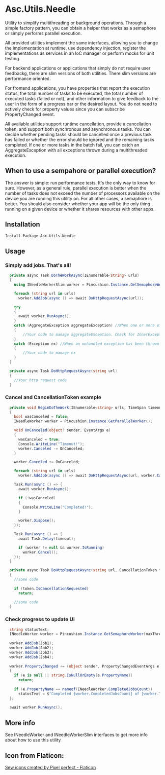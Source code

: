 # Asc.Utils.Needle
Utility to simplify multithreading or background operations. Through a simple factory pattern,
you can obtain a helper that works as a semaphore or simply performs parallel execution.

All provided utilities implement the same interfaces, allowing you to change the implementation
at runtime, use dependency injection, register the implementations as services in an IoC manager
or perform mocks for unit testing.

For backend applications or applications that simply do not require user feedbackg,
there are slim versions of both utilities. There slim versions are performance oriented.

For frontend applications, you have properties that report the execution status, the total
number of tasks to be executed, the total number of executed tasks (failed or not), and other
information to give feedback to the user in the form of a progress bar or the desired layout.
You do not need to actively check for property values since you can subscribe PropertyChanged
event.

All available utilities support runtime cancellation, provide a cancellation token, and support
both synchronous and asynchronous tasks. You can decide whether pending tasks should be
cancelled once a previous task has failed or whether the error should be ignored and the
remaining tasks completed. If one or more tasks in the batch fail, you can catch an
AggregateException with all exceptions thrown during a multithreaded execution.

## When to use a sempahore or parallel execution?
The answer is simple: run performance tests. It's the only way to know for sure.
However, as a general rule, parallel execution is better when the number of tasks does not
exceed the number of processors available on the device you are running this utility on.
For all other cases, a semaphore is better. You should also consider whether your app will be
the only thing running on a given device or whether it shares resources with other apps.

## Installation
```sh
Install-Package Asc.Utils.Needle
```
## Usage
### Simply add jobs. That's all!
```C#
  private async Task DoTheWorkAsync(IEnumerable<string> urls)
  {
    using INeedleWorkerSlim worker = Pincushion.Instance.GetSemaphoreWorkerSlim(maxThreads: 5);

    foreach (string url in urls)
      worker.AddJob(async () => await DoHttpRequestAsync(url));

    try
    {
      await worker.RunAsync();
    }
    catch (AggregateException aggregateException) //When one or more of your http request fails
    {
        //Your code to manage aggregateException. Check for InnerExceptions property.
    }
    catch (Exception ex) //When an unhandled exception has been thrown
    {
        //Your code to manage ex
    }
  }

  private async Task DoHttpRequestAsync(string url)
  {
    //Your http request code
  }
```

### Cancel and CancellationToken example
```C#
  private void BeginDoTheWork(IEnumerable<string> urls, TimeSpan timeout)
  {
    bool wasCanceled = false;
    INeedleWorker worker = Pincushion.Instance.GetParallelWorker();

    void OnCanceled(object? sender, EventArgs e)
    {
      wasCanceled = true;
      Console.WriteLine("Timeout!");
      worker.Canceled -= OnCanceled;
    }

    worker.Canceled += OnCanceled;

    foreach (string url in urls)
      worker.AddJob(async () => await DoHttpRequestAsync(url, worker.CancellationToken));

    Task.Run(async () => {
      await worker.RunAsync();

      if (!wasCanceled)
      {
        Console.WriteLine("Completed!");
      }

      worker.Dispose();
    });

    Task.Run(async () => {
      await Task.Delay(timeout);

      if (worker != null && worker.IsRunning)
        worker.Cancel();
    });
  }

  private async Task DoHttpRequestAsync(string url, CancellationToken token)
  {
    //some code
    
    if (token.IsCancellationRequested)
      return;

    //some code
  }
```

### Check progress to update UI
```C#
  string statusText;
  INeedleWorker worker = Pincushion.Instance.GetSemaphoreWorker(maxThreads: 2);
  
  worker.AddJob(Job1);
  worker.AddJob(Job2);
  worker.AddJob(Job3);
  worker.AddJob(Job4);
  
  worker.PropertyChanged += (object sender, PropertyChangedEventArgs e) =>
  {
    if (e is null || string.IsNullOrEmpty(e.PropertyName))
      return;
  
    if (e.PropertyName == nameof(INeedleWorker.CompletedJobsCount))
      statusText = $"Completed {worker.CompletedJobsCount} of {worker.TotalJobsCount} jobs";
  };
  
  await worker.RunAsync();
```

## More info
See INeedleWorker and INeedleWorkerSlim interfaces to get more info about how to use this utility

## Icon from Flaticon:
<a href="https://www.flaticon.com/free-icons/sew" title="sew icons">Sew icons created by Pixel perfect - Flaticon</a>